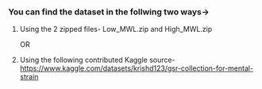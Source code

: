 ### You can find the dataset in the follwing two ways->
  1. Using the 2 zipped files- Low_MWL.zip and High_MWL.zip
     
     OR
  2. Using the following contributed Kaggle source-
     https://www.kaggle.com/datasets/krishd123/gsr-collection-for-mental-strain
